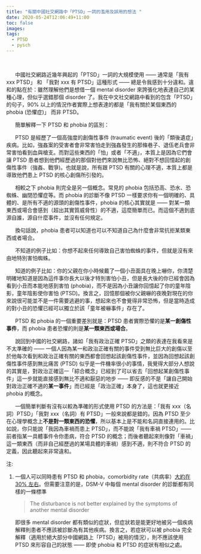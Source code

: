 ```yaml
---
title: "有關中國社交網路中「PTSD」一詞的濫用及誤用的想法 "
date: 2020-05-24T12:06:49+11:00
toc: false
images:
tags:
  - PTSD
  - pysch
---
```


  

&nbsp; &nbsp;  <br>

&nbsp; &nbsp; &nbsp; 中國社交網路近幾年興起的「PTSD」一詞的大規模使用 —— 通常是「我有 xxx PTSD」 和 「我對 xxx 有 PTSD」這種形式 —— 總是令我感到十分違和。違和的點在於：雖然理解他們是想借一個 mental disorder 來誇張化地表達自己的某種心理，但似乎選錯那個 disorder 了。我在中文社交網路中看到的包含「PTSD」的句子，90% 以上的情況作者實際上想表達的都是「我有關於某個東西的 phobia (恐懼症)」 而非 PTSD。

&nbsp; &nbsp; &nbsp; 簡單解釋一下 PTSD 和 phobia 的區別：

&nbsp; &nbsp; &nbsp; PTSD 是經歷了一個高強度的創傷性事件 (traumatic event) 後的「類後遺症」疾病。比如，強姦案的受害者會非常害怕走到強姦發生的那條巷子、退伍老兵會非常害怕看到血與槍支。而對這些東西的「怕」或者「不適」，本質上是因為它們會讓 PTSD 患者想到他們經歷過的那個對他們來說無比恐怖、絕對不想回憶起的創傷性事件（強姦、戰爭)。也就是說，所有跟 PTSD 有關的心理不適，本質上都是導致他們患上 PTSD 的核心創傷所引發的。

&nbsp; &nbsp; &nbsp; 相較之下 phobia 則完全是另一個概念。常見的 phobia 包括恐高、恐水、恐蜘蛛、幽閉恐懼症等。而 phobia 的診斷不像 PTSD 一樣要求你有一個明確的、具體的、是所有不適的源頭的創傷性事件，phobia 的核心其實就是 —— 對某一類東西或場合會感到（超出其實質威脅性）的不適，這麼簡單而已。而這個不適到底源自誰，源自什麼事件，並沒有任何規定。

&nbsp; &nbsp; &nbsp; 換句話說，phobia 患者可以知道也可以不知道自己為什麼會非常抗拒某類東西或者場合。

&nbsp; &nbsp; &nbsp; 不知道的例子比如：你想不起來任何導致自己害怕蜘蛛的事件，但就是沒有來由地特別害怕蜘蛛。

&nbsp; &nbsp; &nbsp; 知道的例子比如：你的父親在你小時候戴了一個小丑面具在晚上嚇你，你清楚明確地知道是因為這件事你長大以後才特別害怕小丑，但是長大後的你已經會因為看到小丑而本能地感到害怕 (phobia)，而不是因為小丑讓你回憶起了你的童年陰影，童年陰影使你害怕 (PTSD)。換言之，回憶那個被你父親嚇的夜晚對現在的你來說很可能並不是一件需要逃避的事，想起來也不會覺得非常恐怖，但是當時造成的對小丑的恐懼已經可以獨立於該「童年被嚇事件」存在了。 

&nbsp; &nbsp; &nbsp; PTSD 和 phobia 的一個重要差別就是：PTSD 患者實際恐懼的是**某一創傷性事件**，而 phobia 患者恐懼的則是**某一類東西或場合**。 

&nbsp; &nbsp; &nbsp; 說回到中國的社交網路，諸如「我有政治正確 PTSD」之類的表達在我看來是不太準確的 —— 一個人因為某一和政治正確有關的事件受到無比巨大的創傷以至於他每次看到和政治正確有關的東西都會回想起該創傷性事件，並因為回想起該創傷性事件感到無比痛苦 (PTSD) 似乎是一件機率很小的事情，我覺得大部分人想說的其實是，對政治正確這一「綜合概念」已經到了可以省去「回想起某創傷性事件」這一步就能直接感到無比不適和厭惡的地步 —— 即反感的不是「讓自己開始對政治正確不適的**某一事件**」而已經是「政治正確」本身了，這也就更接近 phobia 的概念。

&nbsp; &nbsp; &nbsp; 一個簡單判斷有沒有以較為準確的形式使用 PTSD 的方法是：「我有 xxx（名詞）PTSD」「我對 xxx（名詞）有 PTSD」一般來說都是錯的。因為 PTSD 至少在心理學概念上**不是對一類東西的恐懼**，所以基本上是不能和名詞直接連用的。比如說，你只能說「我因為車禍而患上 PTSD」，而不能說「我有車禍 PTSD」—— 前者指某一具體事件令你患病，符合 PTSD 的概念；而後者聽起來則像對「車禍」這一類東西（而非自己經歷過的某場具體的車禍）感到不適，則不符合 PTSD 的定義，因此聽起來非常違和。

注: 

1. 一個人可以同時患有 PTSD 和 phobia，comorbidity rate（共病率）[大約在 30% 左右](https://www.aafp.org/afp/2003/1215/p2401.html)。但需要注意的是，DSM-V 中每個 mental disorder 的診斷都有同樣的一條標準

   > The disturbance is not better explained by the symptoms of another mental disorder

   即很多 mental disorder 都有類似的症狀，但症狀若是能更好地被另一個疾病解釋則患者不應該被診斷為有其他疾病。換言之，若症狀可以被  phobia 完全解釋（適用於絕大部分中國網路上「PTSD」被用的情況），則不應該使用 PTSD 來形容自己的狀態 —— 即使 phobia 和 PTSD 的症狀有相似之處。

